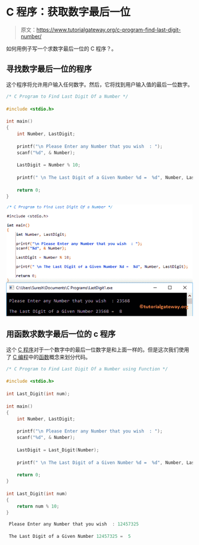 # C 程序：获取数字最后一位

> 原文：<https://www.tutorialgateway.org/c-program-find-last-digit-number/>

如何用例子写一个求数字最后一位的 C 程序？。

## 寻找数字最后一位的程序

这个程序将允许用户输入任何数字。然后，它将找到用户输入值的最后一位数字。

```c
/* C Program to Find Last Digit Of a Number */

#include <stdio.h>

int main()
{
  	int Number, LastDigit;

  	printf("\n Please Enter any Number that you wish  : ");
  	scanf("%d", & Number);

  	LastDigit = Number % 10;

  	printf(" \n The Last Digit of a Given Number %d =  %d", Number, LastDigit);

  	return 0;
}
```

![C Program to Find Last Digit Of a Number 1](img/4d38f4038d272ec00d1ea745b628b0b4.png)

## 用函数求数字最后一位的 c 程序

这个 [C 程序](https://www.tutorialgateway.org/c-programming-examples/)对于一个数字中的最后一位数字是和上面一样的。但是这次我们使用了 [C 编程](https://www.tutorialgateway.org/c-programming/)中的[函数](https://www.tutorialgateway.org/functions-in-c/)概念来划分代码。

```c
/* C Program to Find Last Digit Of a Number using Function */

#include <stdio.h>

int Last_Digit(int num); 

int main()
{
  	int Number, LastDigit;

  	printf("\n Please Enter any Number that you wish  : ");
  	scanf("%d", & Number);

  	LastDigit = Last_Digit(Number);

  	printf(" \n The Last Digit of a Given Number %d =  %d", Number, LastDigit);

  	return 0;
}

int Last_Digit(int num)
{
	return num % 10;
}
```

```c
 Please Enter any Number that you wish  : 12457325

 The Last Digit of a Given Number 12457325 =  5
```
